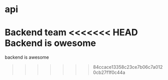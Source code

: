 # api
Backend team
<<<<<<< HEAD
Backend is owesome
=======

backend is awesome
>>>>>>> 84ccace13358c23ce7b06c7a0120cb27f1f0c44a
